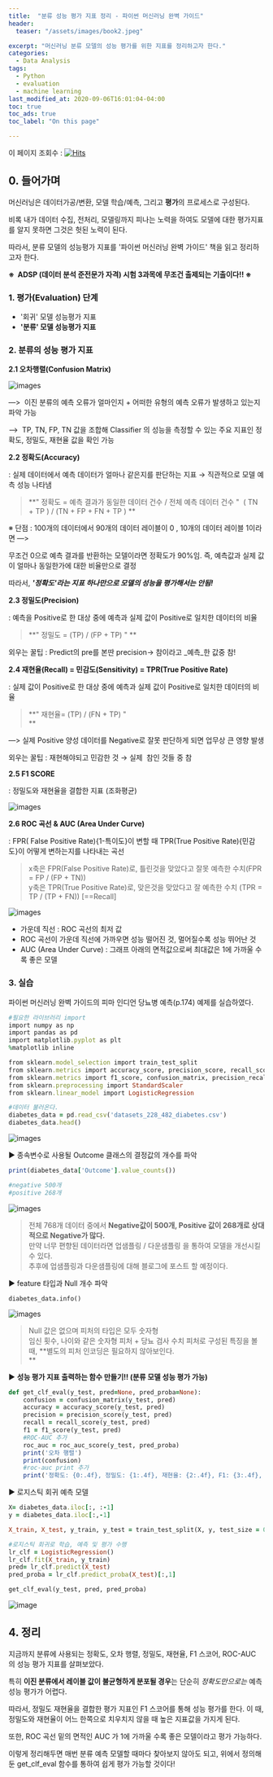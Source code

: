 ```yaml
---
title:  "분류 성능 평가 지표 정리 - 파이썬 머신러닝 완벽 가이드"
header:
  teaser: "/assets/images/book2.jpeg"

excerpt: "머신러닝 분류 모델의 성능 평가를 위한 지표를 정리하고자 한다."
categories:
  - Data Analysis
tags:
  - Python
  - evaluation
  - machine learning
last_modified_at: 2020-09-06T16:01:04-04:00
toc: true
toc_ads: true
toc_label: "On this page"

---
```

이 페이지 조회수 : [![Hits](https://hits.seeyoufarm.com/api/count/incr/badge.svg?url=https%3A%2F%2Frlagywns0213.github.io%2Fdata%2520analysis%2Fevaluation%2F&count_bg=%2379C83D&title_bg=%23555555&icon=&icon_color=%23E7E7E7&title=%EC%A1%B0%ED%9A%8C%EC%88%98&edge_flat=false)](https://hits.seeyoufarm.com)
## 0\. 들어가며

머신러닝은 데이터가공/변환, 모델 학습/예측, 그리고 **평가**의 프로세스로 구성된다.

비록 내가 데이터 수집, 전처리, 모델링까지 피나는 노력을 하여도 모델에 대한 평가지표를 알지 못하면 그것은 헛된 노력이 된다.

따라서, 분류 모델의 성능평가 지표를 '파이썬 머신러닝 완벽 가이드' 책을 읽고 정리하고자 한다.

**※  ADSP (데이터 분석 준전문가 자격) 시험 3과목에 무조건 출제되는 기출이다!! ※**

### 1\. 평가(Evaluation) 단계

-   '회귀' 모델 성능평가 지표
-   **'분류' 모델 성능평가 지표**

### 2\. 분류의 성능 평가 지표

**2.1 오차행렬(Confusion Matrix)**


![images](https://img1.daumcdn.net/thumb/R1280x0/?scode=mtistory2&fname=https%3A%2F%2Fblog.kakaocdn.net%2Fdn%2Fb9IVyu%2FbtqH48uLrU5%2FJlaznfVZ4mo5kRw488loq1%2Fimg.png)

—>  이진 분류의 예측 오류가 얼마인지 + 어떠한 유형의 예측 오류가 발생하고 있는지 파악 가능

—>  TP, TN, FP, TN 값을 조합해 Classifier 의 성능을 측정할 수 있는 주요 지표인 정확도, 정밀도, 재현율 값을 확인 가능

**2.2 정확도(Accuracy)**

: 실제 데이터에서 예측 데이터가 얼마나 같은지를 판단하는 지표 → 직관적으로 모델 예측 성능 나타냄

> **" 정확도 = 예측 결과가 동일한 데이터 건수 / 전체 예측 데이터 건수 "  ( TN + TP ) / (TN + FP + FN + TP ) **

※ 단점 : 100개의 데이터에서 90개의 데이터 레이블이 0 , 10개의 데이터 레이블 1이라면 —>

무조건 0으로 예측 결과를 반환하는 모델이라면 정확도가 90%임. 즉, 예측값과 실제 값이 얼마나 동일한가에 대한 비율만으로 결정

따라서, _**'정확도'라는 지표 하나만으로 모델의 성능을 평가해서는 안됨!**_

**2.3 정밀도(Precision)**

: 예측을 Positive로 한 대상 중에 예측과 실제 값이 Positive로 일치한 데이터의 비율

> **" 정밀도 = (TP) / (FP + TP) " **

외우는 꿀팁 : Predict의 pre를 본딴 precision→ 참이라고 _예측_한 값중 참!

**2.4 재현율(Recall) = 민감도(Sensitivity) = TPR(True Positive Rate)**

: 실제 값이 Positive로 한 대상 중에 예측과 실제 값이 Positive로 일치한 데이터의 비율

> **" 재현율= (TP) / (FN + TP) "  
> **

—> 실제 Positive 양성 데이터를 Negative로 잘못 판단하게 되면 업무상 큰 영향 발생

외우는 꿀팁 : 재현해야되고 민감한 것 → 실제  참인 것들 중 참

**2.5 F1 SCORE**

: 정밀도와 재현율을 결합한 지표 (조화평균)

![images](https://img1.daumcdn.net/thumb/R1280x0/?scode=mtistory2&fname=https%3A%2F%2Fblog.kakaocdn.net%2Fdn%2FbzsRhX%2FbtqHYJi1uvN%2FBquZX41kJ9vTJzauOGRgS0%2Fimg.png)

**2.6 ROC 곡선 & AUC (Area Under Curve)**

: FPR( False Positive Rate){1-특이도}이 변할 때 TPR(True Positive Rate){민감도}이 어떻게 변하는지를 나타내는 곡선

> x축은 FPR(False Positive Rate)로, 틀린것을 맞았다고 잘못 예측한 수치(FPR = FP / (FP + TN))  
> y축은 TPR(True Positive Rate)로, 맞은것을 맞았다고 잘 예측한 수치 (TPR = TP / (TP + FN)) \[==Recall\]

![images](https://img1.daumcdn.net/thumb/R1280x0/?scode=mtistory2&fname=https%3A%2F%2Fblog.kakaocdn.net%2Fdn%2FbgHBQQ%2FbtqHWvSPYhF%2F9CITKubNzFK74nQ7Uj1990%2Fimg.png)

-   가운데 직선 : ROC 곡선의 최저 값
-   ROC 곡선이 가운데 직선에 가까우면 성능 떨어진 것, 멀어질수록 성능 뛰어난 것
-   AUC (Area Under Curve) : 그래프 아래의 면적값으로써 최대값은 1에 가까울 수록 좋은 모델

### 3\. 실습

파이썬 머신러닝 완벽 가이드의 피마 인디언 당뇨병 예측(p.174) 예제를 실습하였다.

```ruby
#필요한 라이브러리 import
import numpy as np
import pandas as pd
import matplotlib.pyplot as plt
%matplotlib inline

from sklearn.model_selection import train_test_split
from sklearn.metrics import accuracy_score, precision_score, recall_score, roc_auc_score
from sklearn.metrics import f1_score, confusion_matrix, precision_recall_curve, roc_curve
from sklearn.preprocessing import StandardScaler
from sklearn.linear_model import LogisticRegression

#데이터 불러온다.
diabetes_data = pd.read_csv('datasets_228_482_diabetes.csv')
diabetes_data.head()
```

![images](https://img1.daumcdn.net/thumb/R1280x0/?scode=mtistory2&fname=https%3A%2F%2Fblog.kakaocdn.net%2Fdn%2FdONKok%2FbtqHZjEegG2%2FgOnCcvKotJJuQJaW3b4rHK%2Fimg.png)

▶ 종속변수로 사용될 Outcome 클래스의 결정값의 개수를 파악

```ruby
print(diabetes_data['Outcome'].value_counts())

#negative 500개
#positive 268개
```

![images](https://img1.daumcdn.net/thumb/R1280x0/?scode=mtistory2&fname=https%3A%2F%2Fblog.kakaocdn.net%2Fdn%2FLVn15%2FbtqHXDCWX6A%2Fnd1hL3TzsAu892hNW55ij1%2Fimg.png)

> 전체 768개 데이터 중에서 **Negative값이 500개, Positive 값이 268개로 상대적으로 Negative가 많다.**  
> 만약 너무 편향된 데이터라면 업샘플링 / 다운샘플링 을 통하여 모델을 개선시킬 수 있다.   
> 추후에 업샘플링과 다운샘플링에 대해 블로그에 포스트 할 예정이다.

▶ feature 타입과 Null 개수 파악

```
diabetes_data.info()
```

![images](https://img1.daumcdn.net/thumb/R1280x0/?scode=mtistory2&fname=https%3A%2F%2Fblog.kakaocdn.net%2Fdn%2FP3CJR%2FbtqH4lgUQ7D%2FOQDw0igkeTuFBg28G310YK%2Fimg.png)

> Null 값은 없으며 피처의 타입은 모두 숫자형  
> 임신 횟수, 나이와 같은 숫자형 피처 + 당뇨 검사 수치 피처로 구성된 특징을 볼 때, **별도의 피처 인코딩은 필요하지 않아보인다.  
> **

▶ **성능 평가 지표 출력하는 함수 만들기!! (분류 모델 성능 평가 가능)**

```ruby
def get_clf_eval(y_test, pred=None, pred_proba=None):
    confusion = confusion_matrix(y_test, pred)
    accuracy = accuracy_score(y_test, pred)
    precision = precision_score(y_test, pred)
    recall = recall_score(y_test, pred)
    f1 = f1_score(y_test, pred)
    #ROC-AUC 추가
    roc_auc = roc_auc_score(y_test, pred_proba)
    print('오차 행렬')
    print(confusion)
    #roc-auc print 추가
    print('정확도: {0:.4f}, 정밀도: {1:.4f}, 재현율: {2:.4f}, F1: {3:.4f}, AUC:{4:.4f}'.format(accuracy, precision, recall, f1, roc_auc))
```

▶ 로지스틱 회귀 예측 모델

```ruby
X= diabetes_data.iloc[:, :-1]
y = diabetes_data.iloc[:,-1]

X_train, X_test, y_train, y_test = train_test_split(X, y, test_size = 0.2, random_state = 156, stratify=y)

#로지스틱 회귀로 학습, 예측 및 평가 수행
lr_clf = LogisticRegression()
lr_clf.fit(X_train, y_train)
pred= lr_clf.predict(X_test)
pred_proba = lr_clf.predict_proba(X_test)[:,1]

get_clf_eval(y_test, pred, pred_proba)
```

![image](https://img1.daumcdn.net/thumb/R1280x0/?scode=mtistory2&fname=https%3A%2F%2Fblog.kakaocdn.net%2Fdn%2FbMB4c3%2FbtqH3DB1rfv%2FHsSub15u2kkiq3SuS5DCX1%2Fimg.png)

## 4\. 정리

지금까지 분류에 사용되는 정확도, 오차 행렬, 정밀도, 재현율, F1 스코어, ROC-AUC  의 성능 평가 지표를 살펴보았다.

특히 **이진 분류에서 레이블 값이 불균형하게 분포될 경우**는 단순히 _정확도만으로는_ 예측 성능 평가가 어렵다.

따라서, 정밀도 재현율을 결합한 평가 지표인 F1 스코어를 통해 성능 평가를 한다. 이 때, 정밀도와 재현율이 어느 한쪽으로 치우치지 않을 때 높은 지표값을 가지게 된다.

또한, ROC 곡선 밑의 면적인 AUC 가 1에 가까울 수록 좋은 모델이라고 평가 가능하다.

이렇게 정리해두면 매번 분류 예측 모델할 때마다 찾아보지 않아도 되고, 위에서 정의해둔 get\_clf\_eval 함수를 통하여 쉽게 평가 가능할 것이다!
